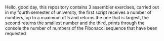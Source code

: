 Hello, good day, this repository contains 3 assembler exercises, carried out in my fourth semester of university, the first script receives a number of numbers, up to a maximum of 5 and returns the one that is largest, the second returns the smallest number and the third, prints through the console the number of numbers of the Fibonacci sequence that have been requested
